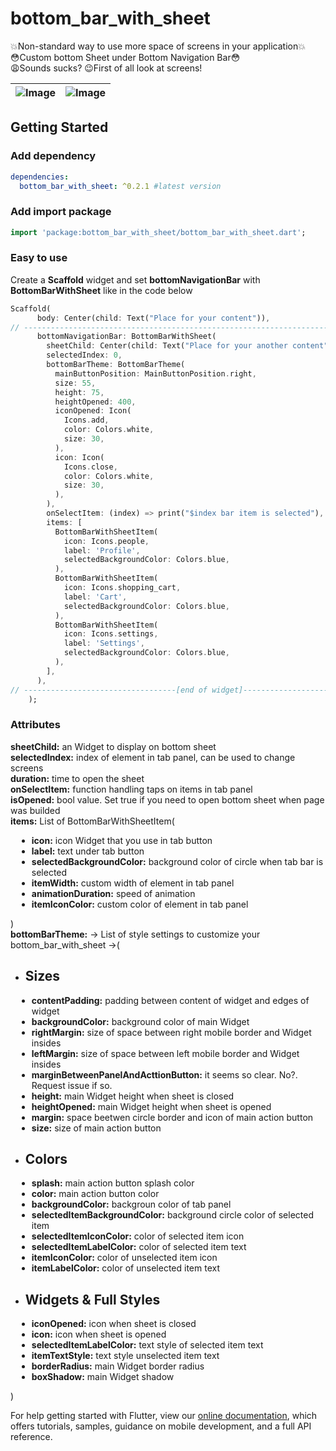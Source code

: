 # bottom_bar_with_sheet

💥Non-standard way to use more space of screens in your application💥<br>
😳Custom bottom Sheet under Bottom Navigation Bar😳<br>
😩Sounds sucks? 😉First of all look at screens!

| ![Image](https://github.com/Frezyx/bottom_bar_with_sheet/blob/master/example/rep_files/example_day_theme.gif?raw=true) | ![Image](https://github.com/Frezyx/bottom_bar_with_sheet/blob/master/example/rep_files/example_night_theme.gif?raw=true) |
| :------------: | :------------: |

## Getting Started

### Add dependency

```yaml
dependencies:
  bottom_bar_with_sheet: ^0.2.1 #latest version
```

### Add import package

```dart
import 'package:bottom_bar_with_sheet/bottom_bar_with_sheet.dart';
```

### Easy to use
Create a **Scaffold** widget and set **bottomNavigationBar** with **BottomBarWithSheet** like in the code below

```dart
Scaffold(
      body: Center(child: Text("Place for your content")),
// -----------------------------------------------------------------------------
      bottomNavigationBar: BottomBarWithSheet(
        sheetChild: Center(child: Text("Place for your another content")),
        selectedIndex: 0,
        bottomBarTheme: BottomBarTheme(
          mainButtonPosition: MainButtonPosition.right,
          size: 55,
          height: 75,
          heightOpened: 400,
          iconOpened: Icon(
            Icons.add,
            color: Colors.white,
            size: 30,
          ),
          icon: Icon(
            Icons.close,
            color: Colors.white,
            size: 30,
          ),
        ),
        onSelectItem: (index) => print("$index bar item is selected"),
        items: [
          BottomBarWithSheetItem(
            icon: Icons.people,
            label: 'Profile',
            selectedBackgroundColor: Colors.blue,
          ),
          BottomBarWithSheetItem(
            icon: Icons.shopping_cart,
            label: 'Cart',
            selectedBackgroundColor: Colors.blue,
          ),
          BottomBarWithSheetItem(
            icon: Icons.settings,
            label: 'Settings',
            selectedBackgroundColor: Colors.blue,
          ),
        ],
      ),
// ----------------------------------[end of widget]----------------------------------
    );
```

### Attributes

<strong>sheetChild:</strong> an Widget to display on bottom sheet <br>
<strong>selectedIndex:</strong> index of element in tab panel, can be used to change screens<br>
<strong>duration:</strong> time to open the sheet <br>
<strong>onSelectItem:</strong> function handling taps on items in tab panel <br>
<strong>isOpened:</strong> bool value. Set true if you need to open bottom sheet when page was builded<br>
<strong>items:</strong> List of BottomBarWithSheetItem(
    <ul>
        <li style="margin-left:10px;"><strong>icon:</strong> icon Widget that you use in tab button</li>
        <li style="margin-left:10px;"><strong>label:</strong> text under tab button</li>
        <li style="margin-left:10px;"><strong>selectedBackgroundColor:</strong> background color of circle when tab bar is selected</li>
        <li style="margin-left:10px;"><strong>itemWidth:</strong> custom width of element in tab panel</li>
        <li style="margin-left:10px;"><strong>animationDuration:</strong> speed of animation</li>
        <li style="margin-left:10px;"><strong>itemIconColor:</strong> custom color of element in tab panel </li>
    </ul>
)<br>
<strong>bottomBarTheme:</strong> -> List of style settings to customize your bottom_bar_with_sheet ->(
    <ul>
    <li><h2>Sizes</h2></li>
        <li style="margin-left:10px;"><strong>contentPadding:</strong> padding between content of widget and edges of widget</li>
        <li style="margin-left:10px;"><strong>backgroundColor:</strong> background color of main Widget</li>
        <li style="margin-left:10px;"><strong>rightMargin:</strong> size of space between right mobile border and Widget insides</li>
        <li style="margin-left:10px;"><strong>leftMargin:</strong> size of space between left mobile border and Widget insides</li>
        <li style="margin-left:10px;"><strong>marginBetweenPanelAndActtionButton:</strong> it seems so clear. No?. Request issue if so.</li>
        <li style="margin-left:10px;"><strong>height:</strong> main Widget height when sheet is closed</li>
        <li style="margin-left:10px;"><strong>heightOpened:</strong> main Widget height when sheet is opened</li>
        <li style="margin-left:10px;"><strong>margin:</strong> space beetwen circle border and icon of main action button</li>
        <li style="margin-left:10px;"><strong>size:</strong> size of main action button</li>
    <li><h2>Colors</h2></li>
        <li style="margin-left:10px;"><strong>splash:</strong> main action button splash color</li>
        <li style="margin-left:10px;"><strong>color:</strong> main action button color</li>
        <li style="margin-left:10px;"><strong>backgroundColor:</strong> backgroun color of tab panel</li>
        <li style="margin-left:10px;"><strong>selectedItemBackgroundColor:</strong> background circle color of selected item</li>
        <li style="margin-left:10px;"><strong>selectedItemIconColor:</strong> color of selected item icon</li>
        <li style="margin-left:10px;"><strong>selectedItemLabelColor:</strong> color of selected item text</li>
        <li style="margin-left:10px;"><strong>itemIconColor:</strong> color of unselected item icon</li>
        <li style="margin-left:10px;"><strong>itemLabelColor:</strong> color of unselected item text</li>
    <li><h2>Widgets & Full Styles</h2></li>
        <li style="margin-left:10px;"><strong>iconOpened:</strong> icon when sheet is closed</li>
        <li style="margin-left:10px;"><strong>icon:</strong> icon when sheet is opened</li>
        <li style="margin-left:10px;"><strong>selectedItemLabelColor:</strong> text style of selected item text</li>
        <li style="margin-left:10px;"><strong>itemTextStyle:</strong> text style unselected item text</li>
        <li style="margin-left:10px;"><strong>borderRadius:</strong> main Widget border radius</li>
        <li style="margin-left:10px;"><strong>boxShadow:</strong> main Widget shadow</li>
    </ul>
)<br>

For help getting started with Flutter, view our 
[online documentation](https://flutter.dev/docs), which offers tutorials, 
samples, guidance on mobile development, and a full API reference.
